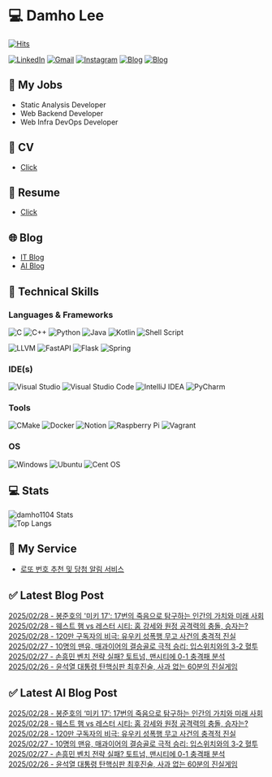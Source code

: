 
# 💻 Damho Lee

[![Hits](https://hits.seeyoufarm.com/api/count/incr/badge.svg?url=https%3A%2F%2Fgithub.com%2Fdamho1104&count_bg=%233D9CC8&title_bg=%23555555&icon=&icon_color=%23E7E7E7&title=hits&edge_flat=false)](https://hits.seeyoufarm.com)  

[![LinkedIn](https://img.shields.io/badge/Linkedin-%230077B5.svg?style=flat&logo=linkedin&logoColor=white)](https://www.linkedin.com/in/damho1104/)
[![Gmail](https://img.shields.io/badge/Gmail-D14836?style=flat&logo=gmail&logoColor=white)](mailto:damho1104@gmail.com)
[![Instagram](https://img.shields.io/badge/Instargram-%23E4405F.svg?style=flat&logo=Instagram&logoColor=white)](https://www.instagram.com/damho1104/)
[![Blog](https://img.shields.io/badge/Blog-%23000000.svg?style=flat&logo=Tistory&logoColor=white)](https://dmomo.co.kr/)
[![Blog](https://img.shields.io/badge/Blog-%23000000.svg?style=flat&logo=WordPress&logoColor=white)](https://blog.ai.dmomo.co.kr/)

## 📃 My Jobs
- Static Analysis Developer
- Web Backend Developer
- Web Infra DevOps Developer

## 📰 CV
- [Click](https://resume.dmomo.net/damho.lee/resume)  

## 📘 Resume
- [Click](https://damho1104.notion.site/8af3191b9815406d95708d9a0cea5a9e)  

## 🌐 Blog
- [IT Blog](https://dmomo.co.kr/)
- [AI Blog](https://blog.ai.dmomo.co.kr/)

## 💪 Technical Skills
### Languages & Frameworks
![C](https://img.shields.io/badge/c-%2300599C.svg?style=flat&logo=c&logoColor=white)
![C++](https://img.shields.io/badge/c++-%2300599C.svg?style=flat&logo=c%2B%2B&logoColor=white)
![Python](https://img.shields.io/badge/Python-3776AB.svg?&style=flat&logo=Python&logoColor=white)
![Java](https://img.shields.io/badge/java-%23ED8B00.svg?style=flat&logo=openjdk&logoColor=white)
![Kotlin](https://img.shields.io/badge/Kotlin-%237F52FF.svg?style=flat&logo=Kotlin&logoColor=white)
![Shell Script](https://img.shields.io/badge/Shell_script-%23121011.svg?style=flat&logo=gnu-bash&logoColor=white)  
  
![LLVM](https://img.shields.io/badge/LLVM/Clang-000B1D.svg?&style=flat&logo=LLVM&logoColor=white)
![FastAPI](https://img.shields.io/badge/FastAPI-005571?style=flat&logo=fastapi)
![Flask](https://img.shields.io/badge/Flask-%23000.svg?style=flat&logo=flask&logoColor=white)
![Spring](https://img.shields.io/badge/Springboot-%236DB33F.svg?style=flat&logo=spring&logoColor=white)
  
  
### IDE(s)
![Visual Studio](https://img.shields.io/badge/Visual%20Studio-5C2D91.svg?style=flat&logo=visual-studio&logoColor=white) 
![Visual Studio Code](https://img.shields.io/badge/Visual%20Studio%20Code-0078d7.svg?style=flat&logo=visual-studio-code&logoColor=white)
![IntelliJ IDEA](https://img.shields.io/badge/IntelliJIDEA-000000.svg?style=flat&logo=intellij-idea&logoColor=white) 
![PyCharm](https://img.shields.io/badge/PyCharm-143?style=flat&logo=pycharm&logoColor=black&color=black&labelColor=green) 


### Tools
![CMake](https://img.shields.io/badge/CMake-%23008FBA.svg?style=flat&logo=cmake&logoColor=white)
![Docker](https://img.shields.io/badge/docker-%230db7ed.svg?style=flat&logo=docker&logoColor=white)
![Notion](https://img.shields.io/badge/Notion-%23000000.svg?style=flat&logo=notion&logoColor=white)
![Raspberry Pi](https://img.shields.io/badge/-RaspberryPi-C51A4A?style=flat&logo=Raspberry-Pi)
![Vagrant](https://img.shields.io/badge/Vagrant-%231563FF.svg?style=flat&logo=vagrant&logoColor=white)


### OS
![Windows](https://img.shields.io/badge/Windows-0078D6?style=flat&logo=windows&logoColor=white)
![Ubuntu](https://img.shields.io/badge/Ubuntu-E95420?style=flat&logo=ubuntu&logoColor=white)
![Cent OS](https://img.shields.io/badge/Cent%20OS-002260?style=flat&logo=centos&logoColor=F0F0F0)


## :computer: Stats
![damho1104 Stats](https://github-readme-stats.vercel.app/api?username=damho1104&hide=issues&show_icons=true&theme=dark)  
![Top Langs](https://github-readme-stats.vercel.app/api/top-langs/?username=damho1104&layout=compact&theme=dark)


## 📣 My Service
- [로또 번호 추천 및 당첨 알림 서비스](https://lotto.dmomo.co.kr/)  


## ✅ Latest Blog Post

[2025/02/28 - 봉준호의 '미키 17': 17번의 죽음으로 탐구하는 인간의 가치와 미래 사회](http://dmomo.co.kr/149) <br/>
[2025/02/28 - 웨스트 햄 vs 레스터 시티: 홈 강세와 원정 공격력의 충돌, 승자는?](http://dmomo.co.kr/148) <br/>
[2025/02/28 - 120만 구독자의 비극: 유우키 성폭행 무고 사건의 충격적 진실](http://dmomo.co.kr/147) <br/>
[2025/02/27 - 10명의 맨유, 매과이어의 결승골로 극적 승리: 입스위치와의 3-2 혈투](http://dmomo.co.kr/146) <br/>
[2025/02/27 - 손흥민 벤치 전략 실패? 토트넘, 맨시티에 0-1 충격패 분석](http://dmomo.co.kr/145) <br/>
[2025/02/26 - 윤석열 대통령 탄핵심판 최후진술, 사과 없는 60분의 진실게임](http://dmomo.co.kr/144) <br/>

## ✅ Latest AI Blog Post
[2025/02/28 - 봉준호의 ‘미키 17’: 17번의 죽음으로 탐구하는 인간의 가치와 미래 사회](https://blog.ai.dmomo.co.kr/trend/1099) <br/>
[2025/02/28 - 웨스트 햄 vs 레스터 시티: 홈 강세와 원정 공격력의 충돌, 승자는?](https://blog.ai.dmomo.co.kr/trend/1096) <br/>
[2025/02/28 - 120만 구독자의 비극: 유우키 성폭행 무고 사건의 충격적 진실](https://blog.ai.dmomo.co.kr/trend/1093) <br/>
[2025/02/27 - 10명의 맨유, 매과이어의 결승골로 극적 승리: 입스위치와의 3-2 혈투](https://blog.ai.dmomo.co.kr/trend/1090) <br/>
[2025/02/27 - 손흥민 벤치 전략 실패? 토트넘, 맨시티에 0-1 충격패 분석](https://blog.ai.dmomo.co.kr/trend/1084) <br/>
[2025/02/26 - 윤석열 대통령 탄핵심판 최후진술, 사과 없는 60분의 진실게임](https://blog.ai.dmomo.co.kr/trend/1081) <br/>
